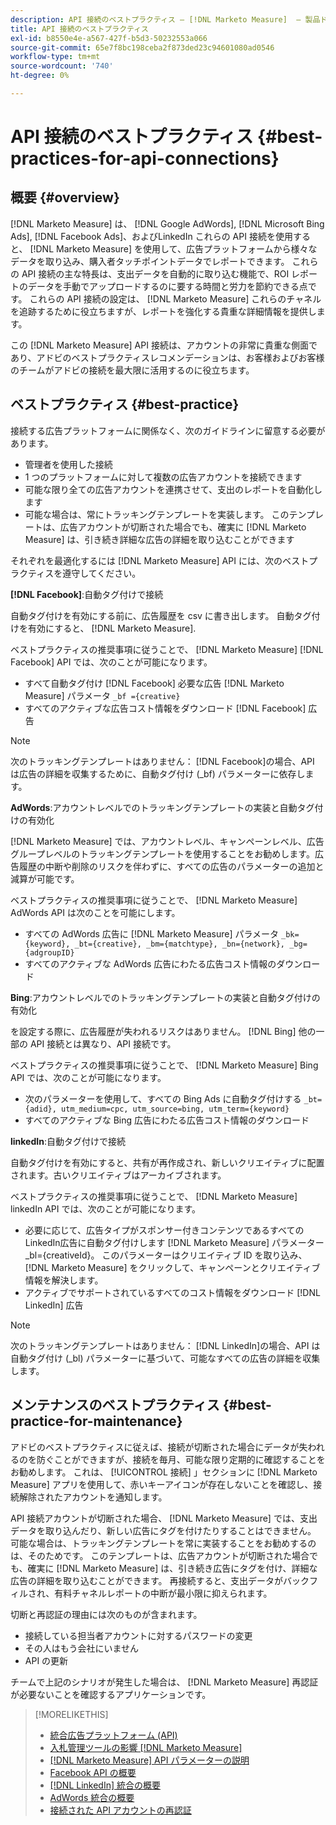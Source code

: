 ```yaml
---
description: API 接続のベストプラクティス — [!DNL Marketo Measure]  — 製品ドキュメント
title: API 接続のベストプラクティス
exl-id: b8550e4e-a567-427f-b5d3-50232553a066
source-git-commit: 65e7f8bc198ceba2f873ded23c94601080ad0546
workflow-type: tm+mt
source-wordcount: '740'
ht-degree: 0%

---
```


# API 接続のベストプラクティス {#best-practices-for-api-connections}

## 概要 {#overview}

[!DNL Marketo Measure] は、 [!DNL Google AdWords], [!DNL Microsoft Bing Ads], [!DNL Facebook Ads]、およびLinkedIn これらの API 接続を使用すると、 [!DNL Marketo Measure] を使用して、広告プラットフォームから様々なデータを取り込み、購入者タッチポイントデータでレポートできます。 これらの API 接続の主な特長は、支出データを自動的に取り込む機能で、ROI レポートのデータを手動でアップロードするのに要する時間と労力を節約できる点です。 これらの API 接続の設定は、 [!DNL Marketo Measure] これらのチャネルを追跡するために役立ちますが、レポートを強化する貴重な詳細情報を提供します。

この [!DNL Marketo Measure] API 接続は、アカウントの非常に貴重な側面であり、アドビのベストプラクティスレコメンデーションは、お客様およびお客様のチームがアドビの接続を最大限に活用するのに役立ちます。

## ベストプラクティス {#best-practice}

接続する広告プラットフォームに関係なく、次のガイドラインに留意する必要があります。

* 管理者を使用した接続
* 1 つのプラットフォームに対して複数の広告アカウントを接続できます
* 可能な限り全ての広告アカウントを連携させて、支出のレポートを自動化します
* 可能な場合は、常にトラッキングテンプレートを実装します。 このテンプレートは、広告アカウントが切断された場合でも、確実に [!DNL Marketo Measure] は、引き続き詳細な広告の詳細を取り込むことができます

それぞれを最適化するには [!DNL Marketo Measure] API には、次のベストプラクティスを遵守してください。

**[!DNL Facebook]**:自動タグ付けで接続

自動タグ付けを有効にする前に、広告履歴を csv に書き出します。 自動タグ付けを有効にすると、 [!DNL Marketo Measure].

ベストプラクティスの推奨事項に従うことで、 [!DNL Marketo Measure] [!DNL Facebook] API では、次のことが可能になります。

* すべて自動タグ付け [!DNL Facebook] 必要な広告 [!DNL Marketo Measure] パラメータ `_bf ={creative}`
* すべてのアクティブな広告コスト情報をダウンロード [!DNL Facebook] 広告

>[!NOTE]
>
>次のトラッキングテンプレートはありません： [!DNL Facebook]の場合、API は広告の詳細を収集するために、自動タグ付け (_bf) パラメーターに依存します。

**AdWords**:アカウントレベルでのトラッキングテンプレートの実装と自動タグ付けの有効化

[!DNL Marketo Measure] では、アカウントレベル、キャンペーンレベル、広告グループレベルのトラッキングテンプレートを使用することをお勧めします。広告履歴の中断や削除のリスクを伴わずに、すべての広告のパラメーターの追加と減算が可能です。

ベストプラクティスの推奨事項に従うことで、 [!DNL Marketo Measure] AdWords API は次のことを可能にします。

* すべての AdWords 広告に [!DNL Marketo Measure] パラメータ `_bk={keyword}, _bt={creative}, _bm={matchtype}, _bn={network}, _bg={adgroupID}`
* すべてのアクティブな AdWords 広告にわたる広告コスト情報のダウンロード

**Bing**:アカウントレベルでのトラッキングテンプレートの実装と自動タグ付けの有効化

を設定する際に、広告履歴が失われるリスクはありません。 [!DNL Bing] 他の一部の API 接続とは異なり、API 接続です。

ベストプラクティスの推奨事項に従うことで、 [!DNL Marketo Measure] Bing API では、次のことが可能になります。
* 次のパラメーターを使用して、すべての Bing Ads に自動タグ付けする `_bt={adid}, utm_medium=cpc, utm_source=bing, utm_term={keyword}`
* すべてのアクティブな Bing 広告にわたる広告コスト情報のダウンロード

**linkedIn**:自動タグ付けで接続

自動タグ付けを有効にすると、共有が再作成され、新しいクリエイティブに配置されます。古いクリエイティブはアーカイブされます。

ベストプラクティスの推奨事項に従うことで、 [!DNL Marketo Measure] linkedIn API では、次のことが可能になります。

* 必要に応じて、広告タイプがスポンサー付きコンテンツであるすべてのLinkedIn広告に自動タグ付けします [!DNL Marketo Measure] パラメーター_bl={creativeId}。 このパラメーターはクリエイティブ ID を取り込み、 [!DNL Marketo Measure] をクリックして、キャンペーンとクリエイティブ情報を解決します。
* アクティブでサポートされているすべてのコスト情報をダウンロード [!DNL LinkedIn] 広告

>[!NOTE]
>
>次のトラッキングテンプレートはありません： [!DNL LinkedIn]の場合、API は自動タグ付け (_bl) パラメーターに基づいて、可能なすべての広告の詳細を収集します。

## メンテナンスのベストプラクティス {#best-practice-for-maintenance}

アドビのベストプラクティスに従えば、接続が切断された場合にデータが失われるのを防ぐことができますが、接続を毎月、可能な限り定期的に確認することをお勧めします。 これは、 [!UICONTROL 接続] 」セクションに [!DNL Marketo Measure] アプリを使用して、赤いキーアイコンが存在しないことを確認し、接続解除されたアカウントを通知します。

API 接続アカウントが切断された場合、 [!DNL Marketo Measure] では、支出データを取り込んだり、新しい広告にタグを付けたりすることはできません。 可能な場合は、トラッキングテンプレートを常に実装することをお勧めするのは、そのためです。 このテンプレートは、広告アカウントが切断された場合でも、確実に [!DNL Marketo Measure] は、引き続き広告にタグを付け、詳細な広告の詳細を取り込むことができます。 再接続すると、支出データがバックフィルされ、有料チャネルレポートの中断が最小限に抑えられます。

切断と再認証の理由には次のものが含まれます。

* 接続している担当者アカウントに対するパスワードの変更
* その人はもう会社にいません
* API の更新

チームで上記のシナリオが発生した場合は、 [!DNL Marketo Measure] 再認証が必要ないことを確認するアプリケーションです。

>[!MORELIKETHIS]
>
>* [統合広告プラットフォーム (API)](/help/api-connections/utilizing-marketo-measures-api-connections/integrated-ad-platforms.md)
>* [入札管理ツールの影響 [!DNL Marketo Measure]](/help/api-connections/utilizing-marketo-measures-api-connections/how-bid-management-tools-affect-marketo-measure.md)
>* [[!DNL Marketo Measure] API パラメーターの説明](/help/api-connections/utilizing-marketo-measures-api-connections/marketo-measure-parameters.md)
>* [Facebook API の概要](/help/api-connections/utilizing-marketo-measures-api-connections/facebook-api.md)
>* [[!DNL LinkedIn] 統合の概要](/help/api-connections/utilizing-marketo-measures-api-connections/linkedin-integration.md)
>* [AdWords 統合の概要](/help/api-connections/utilizing-marketo-measures-api-connections/understanding-marketo-measure-adwords-tagging.md)
>* [接続された API アカウントの再認証](/help/api-connections/utilizing-marketo-measures-api-connections/reauthorizing-connected-accounts.md)

